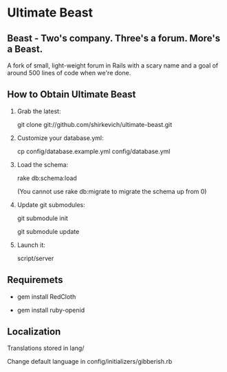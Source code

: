 Ultimate Beast
==============

Beast -  Two's company. Three's a forum. More's a Beast.
--------------------------------------------------------

A fork of small, light-weight forum in Rails with a scary name and a goal of around 500 lines of code when we're done.


How to Obtain Ultimate Beast
----------------------------

1. Grab the latest:

   git clone git://github.com/shirkevich/ultimate-beast.git

2. Customize your database.yml:

   cp config/database.example.yml config/database.yml

3. Load the schema:

   rake db:schema:load

   (You cannot use rake db:migrate to migrate the schema up from 0)

4. Update git submodules:

   git submodule init
   
   git submodule update

5. Launch it:

   script/server


Requiremets
-----------

* gem install RedCloth

* gem install ruby-openid

Localization
------------

Translations stored in lang/

Change default language in config/initializers/gibberish.rb
